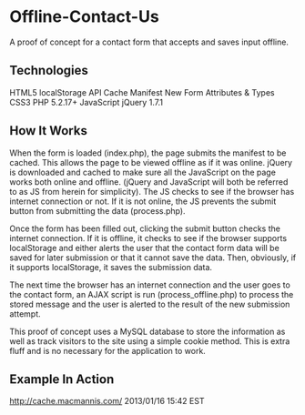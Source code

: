 # Offline-Contact-Us #

A proof of concept for a contact form that accepts and saves input offline.

## Technologies ##

HTML5
	localStorage API
	Cache Manifest
	New Form Attributes &amp; Types
CSS3
PHP 5.2.17+
JavaScript
	jQuery 1.7.1

## How It Works ##

When the form is loaded (index.php), the page submits the manifest to be cached. This allows the page to be viewed offline as if it was online. jQuery is downloaded and cached to make sure all the JavaScript on the page works both online and offline. (jQuery and JavaScript will both be referred to as JS from herein for simplicity). The JS checks to see if the browser has internet connection or not. If it is not online, the JS prevents the submit button from submitting the data (process.php).

Once the form has been filled out, clicking the submit button checks the internet connection. If it is offline, it checks to see if the browser supports localStorage and either alerts the user that the contact form data will be saved for later submission or that it cannot save the data. Then, obviously, if it supports localStorage, it saves the submission data.

The next time the browser has an internet connection and the user goes to the contact form, an AJAX script is run (process_offline.php) to process the stored message and the user is alerted to the result of the new submission attempt.

This proof of concept uses a MySQL database to store the information as well as track visitors to the site using a simple cookie method. This is extra fluff and is no necessary for the application to work.

## Example In Action ##

http://cache.macmannis.com/
2013/01/16 15:42 EST